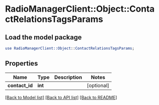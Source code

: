 # RadioManagerClient::Object::ContactRelationsTagsParams

## Load the model package
```perl
use RadioManagerClient::Object::ContactRelationsTagsParams;
```

## Properties
Name | Type | Description | Notes
------------ | ------------- | ------------- | -------------
**contact_id** | **int** |  | [optional] 

[[Back to Model list]](../README.md#documentation-for-models) [[Back to API list]](../README.md#documentation-for-api-endpoints) [[Back to README]](../README.md)


